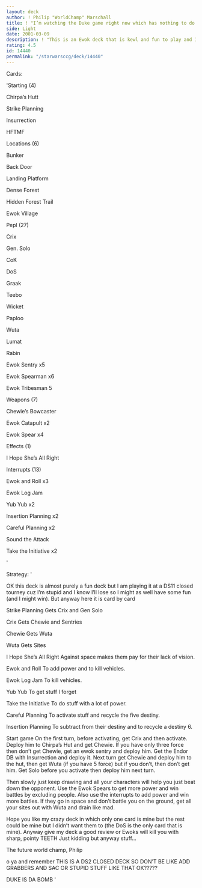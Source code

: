 ```yaml
---
layout: deck
author: ! Philip "WorldChamp" Marschall
title: ! "I’m watching the Duke game right now which has nothing to do with this deck   "
side: Light
date: 2001-03-09
description: ! "This is an Ewok deck that is kewl and fun to play and I’m watching the Duke/NC State basketball game right now which probably means nothing to anyone out there soo....STUFF Read my deck and review it"
rating: 4.5
id: 14440
permalink: "/starwarsccg/deck/14440"
---
```

Cards: 

'Starting (4)

Chirpa’s Hutt

Strike Planning

Insurrection

HFTMF


Locations (6)

Bunker

Back Door

Landing Platform

Dense Forest

Hidden Forest Trail

Ewok Village


Pepl (27)

Crix

Gen. Solo

CoK

DoS

Graak 

Teebo

Wicket

Paploo

Wuta

Lumat

Rabin

Ewok Sentry x5

Ewok Spearman x6

Ewok Tribesman 5


Weapons (7) 

Chewie’s Bowcaster

Ewok Catapult x2

Ewok Spear x4


Effects (1)

I Hope She’s All Right


Interrupts (13)

Ewok and Roll x3

Ewok Log Jam 

Yub Yub x2

Insertion Planning x2

Careful Planning x2

Sound the Attack

Take the Initiative x2

'

Strategy: '

OK this deck is almost purely a fun deck but I am playing it at a DS11 closed tourney cuz I’m stupid and I know I’ll lose so I might as well have some fun (and I might win). But anyway here it is card by card

Strike Planning Gets Crix and Gen Solo

Crix Gets Chewie and Sentries

Chewie Gets Wuta

Wuta Gets Sites

I Hope She’s All Right Against space makes them pay for their lack of vision.

Ewok and Roll To add power and to kill vehicles.

Ewok Log Jam To kill vehicles.

Yub Yub To get stuff I forget

Take the Initiative To do stuff with a lot of power.

Careful Planning To activate stuff and recycle the  five destiny.

Insertion Planning To subtract from their destiny and to recycle a destiny 6.


Start game On the first turn, before activating, get Crix and then activate. Deploy him to Chirpa’s Hut and get Chewie. If you have only three force then don’t get Chewie, get an ewok sentry and deploy him. Get the Endor DB with Insurrection and deploy it. Next turn get Chewie and deploy him to the hut, then get Wuta (if you have 5 force) but if you don’t, then don’t get him. Get Solo before you activate then deploy him next turn.

Then slowly just keep drawing and all your characters will help you just beat down the opponent. Use the Ewok Spears to get more power and win battles by excluding people. Also use the interrupts to add power and win more battles. If they go in space and don’t battle you on the ground, get all your sites out with Wuta and drain like mad. 

Hope you like my crazy deck in which only one card is mine but the rest could be mine but I didn’t want them to (the DoS is the only card that is mine). Anyway give my deck a good review or Ewoks will kill you with sharp, pointy TEETH Just kidding but anyway stuff...

The future world champ, Philip

o ya and remember THIS IS A DS2 CLOSED DECK SO DON’T BE LIKE ADD GRABBERS AND SAC OR STUPID STUFF LIKE THAT OK?????


DUKE IS DA BOMB  '
